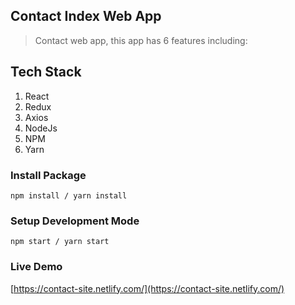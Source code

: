 ## Contact Index Web App

>Contact web app, this app has 6 features including:


## Tech Stack

1. React
1. Redux 
1. Axios
1. NodeJs
1. NPM
1. Yarn

### Install Package

```
npm install / yarn install
```

### Setup Development Mode

```
npm start / yarn start
```

### Live Demo

[https://contact-site.netlify.com/](https://contact-site.netlify.com/)